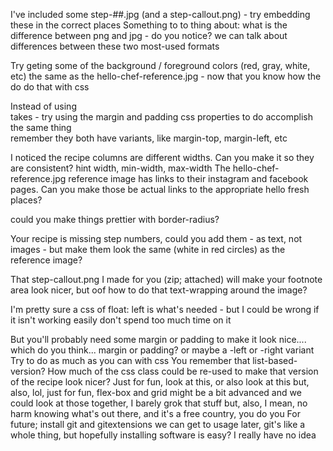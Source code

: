 I've included some step-##.jpg (and a step-callout.png) - try embedding these in the correct places
    Something to to thing about: what is the difference between png and jpg - do you notice? we can talk about differences between these two most-used formats

Try geting some of the background / foreground colors (red, gray, white, etc) the same as the hello-chef-reference.jpg - now that you know how the do do that with css

Instead of using <br/> takes - try using the margin and padding css properties to do accomplish the same thing  
    remember they both have variants, like margin-top, margin-left, etc

I noticed the recipe columns are different widths.  Can you make it so they are consistent?
    hint width, min-width, max-width
The  hello-chef-reference.jpg reference image has links to their instagram and facebook pages.  Can you make those be actual links to the appropriate hello fresh places?

could you make things prettier with border-radius?

Your recipe is missing step numbers, could you add them - as text, not images - but make them look the same (white in red circles) as the reference image?

That step-callout.png I made for you (zip; attached) will make your footnote area look nicer, but oof how to do that text-wrapping around the image?

I'm pretty sure a css of float: left is what's needed - but I could be wrong if it isn't working easily don't spend too much time on it

But you'll probably need some margin or padding to make it look nice.... which do you think... margin or padding? or maybe a -left or -right variant
Try to do as much as you can with css
You remember that list-based-version?  How much of the css class could be re-used to make that version of the recipe look nicer?
Just for fun, look at this, or also look at this 
but, also, lol, just for fun, flex-box and grid might be a bit advanced and we could look at those together, I barely grok that stuff
but, also, I mean, no harm knowing what's out there, and it's a free country, you do you
For future; install git and gitextensions
we can get to usage later, git's like a whole thing, but hopefully installing software is easy?  I really have no idea